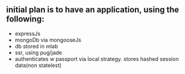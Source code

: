 
## initial plan is to have an application, using the following:
- expressJs
- mongoDb via mongooseJs
- db stored in mlab
- ssr, using pug/jade
- authenticates w passport via local strategy. stores hashed session data(non statelest)
